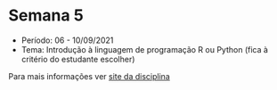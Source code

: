 # Semana 5

- Período: 06 - 10/09/2021
- Tema: Introdução à linguagem de programação R ou Python (fica à critério do estudante escolher)

Para mais informações ver [site da disciplina](https://ppgcs012.netlify.app/semanal/sem5/)
